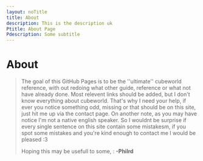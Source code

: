 ```yaml
---
layout: noTitle
title: About
description: This is the description uk
Ptitle: About Page
Pdescription: Some subtitle
---
```


# About

>The goal of this GitHub Pages is to be the ''ultimate'' cubeworld reference, with out redoing what other guide, reference or what not have already done. Most relevent links should be added, but I don't know everything about cubeworld. That's why I need your help, if ever you notice something odd, missing or that should be on this site, just hit me up via the contact page. On another note, as you may have notice I'm not a native english speaker. So I wouldnt be surprise if every single sentence on this site contain some mistakesm, if you spot some mistakes and you're kind enough to contact me I would be pleased :3
>
>Hoping this may be usefull to some,
>: **-Philrd**

